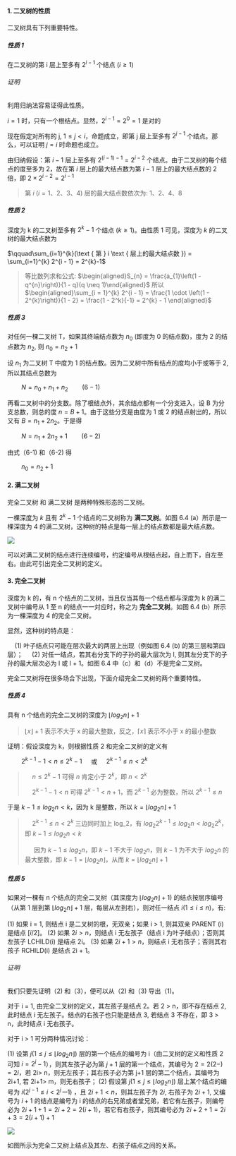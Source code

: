 
#### 1. 二叉树的性质

二叉树具有下列重要特性。

##### 性质 1 

在二叉树的第 i 层上至多有 $2^{i-1}$ 个结点 $(i \geq 1)$ 

###### 证明

利用归纳法容易证得此性质。

$i=1$ 时，只有一个根结点。显然，$2^{i-1}=2^{0}=1$ 是对的

现在假定对所有的 j, $1 \leq j < i$，命题成立，即第 j 层上至多有 $2^{j - 1}$ 个结点。那么，可以证明 $j = i$ 时命题也成立。

由归纳假设：第 $i - 1$ 层上至多有 $2^{(i - 1) - 1} = 2^{i - 2}$ 个结点。由于二叉树的每个结点的度至多为 2，故在第 $i$ 层上的最大结点数为第 $i - 1$ 层上的最大结点数的 2 倍，即 $2 \times 2^{i - 2} = 2^{i - 1}$

> 第 $i \; (i = 1、2、3、4)$ 层的最大结点数依次为: $1、2、4、8$

##### 性质 2

深度为 k 的二叉树至多有 $2^k - 1$ 个结点 $(k \geq 1)$。由性质 1 可见，深度为 $k$ 的二叉树的最大结点数为

$\qquad\sum_{i=1}^{k}(\text { 第 } i \text { 层上的最大结点数 }) = \sum_{i=1}^{k} 2^{i - 1} = 2^{k}-1$

>
> 等比数列求和公式: $\begin{aligned}S_{n} = \frac{a_{1}\left(1 - q^{n}\right)}{1 - q}(q \neq 1)\end{aligned}$
> 所以 $\begin{aligned}\sum_{i = 1}^{k} 2^{i - 1} = \frac{1 \cdot \left(1 - 2^{k}\right)}{1 - 2} = \frac{1 - 2^k}{-1} = 2^{k} - 1 \end{aligned}$

##### 性质 3 

对任何一棵二叉树 T，如果其终端结点数为 $n_0$ (即度为 0 的结点数)，度为 2 的结点数为 $n_2$, 则 $n_0 = n_2 + 1$

设 $n_1$ 为二叉树 T 中度为 1 的结点数。因为二叉树中所有结点的度均小于或等于 2, 所以其结点总数为

$\qquad N = n_0 + n_1 + n_2 \qquad (6-1)$

再看二叉树中的分支数。除了根结点外，其余结点都有一个分支进入，设 B 为分支总数，则总的度 $n = B + 1$。由于这些分支是由度为 1 或 2 的结点射出的，所以又有 $B = n_1 + 2n_2$。于是得

$\qquad N = n_1 + 2n_2 + 1 \qquad (6-2)$

由式（6-1) 和（6-2) 得

$\qquad n_{0} = n_{2} + 1$

#### 2. 满二叉树

完全二叉树 和 满二叉树 是两种特殊形态的二叉树。

一棵深度为 $k$ 且有 $2^k - 1$ 个结点的二叉树称为 **满二叉树**。如图 6.4 (a）所示是一棵深度为 4 的满二叉树，这种树的特点是每一层上的结点数都是最大结点数。

![](https://gitee.com/mayundaze/img_bed/raw/master/20200618180106.png)

可以对满二叉树的结点进行连续编号，约定编号从根结点起，自上而下，自左至右。由此可引出完全二叉树的定义。

#### 3. 完全二叉树

深度为 k 的，有 n 个结点的二叉树，当且仅当其每一个结点都与深度为 k 的满二叉树中编号从 1 至 n 的结点一一対应时，称之为 **完全二叉树**。如图 6.4 (b）所示为一棵深度为 4 的完全二叉树。

显然，这种树的特点是：

$\quad(1)$ 叶子结点只可能在层次最大的两层上出现（例如图 6.4 (b) 的第三层和第四层）；
$\quad(2)$ 对任一结点，若其右分支下的子孙的最大层次为 l, 则其左分支下的子孙的最大层次必为 l 或 l + 1。如图 6.4 中（c）和（d）不是完全二叉树。

完全二叉树将在很多场合下出现，下面介绍完全二叉树的两个重要特性。

##### 性质 4 

具有 n 个结点的完全二叉树的深度为 $\left\lfloor log_2 n\right\rfloor + 1$

> $\left\lfloor x \right\rfloor + 1$ 表示不大于 x 的最大整数，反之，$\left\lceil x\right\rceil$ 表示不小于 x 的最小整数

证明：假设深度为 k，则根据性质 2 和完全二叉树的定义有

$\qquad 2^{k-1} - 1 < n \leqslant 2^{k} - 1 \quad$ 或 $\quad 2^{k-1} \leqslant n < 2^{k}$

> $\quad n \leq 2^k - 1$ 可得 $n$ 肯定小于 $2^k$，即 $n < 2^k$
>
> $\quad 2^{k-1} - 1 < n$ 可得 $2^{k-1} < n + 1$，而 $2^{k-1}$ 必为整数，所以 $2^{k-1} \leq n$

于是 $k - 1 \leq log_2 n < k$，因为 k 是整数，所以 $k = \left\lfloor log_2 n\right\rfloor + 1$

> $\quad 2^{k-1} \leqslant n < 2^{k}$ 三边同时加上 log_2，有 $log_2 2^{k-1} \leqslant log_2 n < log_2 2^{k}$，即 $k - 1 \leq log_2 n < k$
>
> $\quad$ 因为 $k - 1 \leq log_2 n$，即 $k - 1$ 不大于 $log_2 n$，则 $k - 1$ 为不大于 $log_2 n$ 的最大整数，即 $k - 1 = \left\lfloor log_2 n\right\rfloor$，从而 $k = \left\lfloor log_2 n\right\rfloor + 1$

##### 性质 5

如果对一棵有 n 个结点的完全二叉树（其深度为 $\left\lfloor log_2 n\right\rfloor + 1$) 的结点按层序编号（从第 1 层到第 $\left\lfloor log_2 n\right\rfloor + 1$ 层，每层从左到右），则对任一结点 $i(1 \leq i \leq n)$，有:

(1) 如果 i = 1, 则结点 i 是二叉树的根，无双亲；如果 i > 1, 则其双亲 PARENT (i) 是结点 $[i/2]$。
(2) 如果 $2i > n$，则结点 i 无左孩子（结点 i 为叶子结点）；否则其左孩子 LCHILD(i) 是结点 2i。
(3) 如果 $2i + 1 > n$，则结点 i 无右孩子；否则其右孩子 RCHILD(i) 是结点 2i + 1。

###### 证明

我们只要先证明（2) 和（3），便可以从（2) 和（3) 导出（1)。

对于 i = 1, 由完全二叉树的定义，其左孩子是结点 2。若 2 > n，即不存在结点 2, 此时结点 i 无左孩子。结点的右孩子也只能是结点 3, 若结点 3 不存在，即 3 > n，此时结点 i 无右孩子。

对于 i > 1 可分两种情况讨论：

(1) 设第 $j(1 \leq j \leq \left\lfloor log_2 n\right\rfloor)$ 层的第一个结点的编号为 i（由二叉树的定义和性质 2 可知 $i = 2^j - 1$），则其左孩子必为第 $j + 1$ 层的第一个结点，其编号为 $2 = 2 (2-) = 2i$，若 2i> n，则无左孩子；其右孩子必为第 j+1 层的第二个结点，其编号为 2i+1, 若 2i+1> m，则无右孩子；
(2) 假设第 $j(1 \leq j \leq \left\lfloor log_2 n\right\rfloor)$ 层上某个结点的编号为 $i (2^{j - 1} \leq i < 2^j ー 1)$ ，且 $2i + 1 < n$，则其左孩子为 $2i$, 右孩子为 $2i + 1$, 又编号为 $i + 1$ 的结点是编号为 i 的结点的右兄弟或者堂兄弟，若它有左孩子，则编号必为 $2i + 1 + 1 = 2i + 2 = 2( i+ 1)$，若它有右孩子，则其编号必为 $2i + 2 + 1 = 2i + 3 = 2(i + 1) + 1$

![](https://gitee.com/mayundaze/img_bed/raw/master/20200622144150.png)

如图所示为完全二又树上结点及其左、右孩子结点之间的关系。